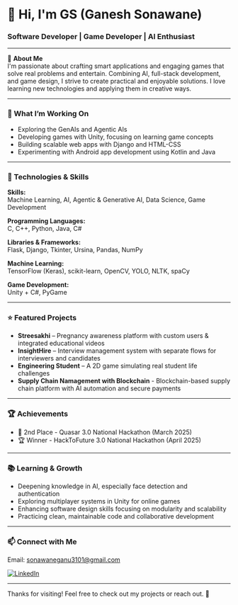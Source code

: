 # 👋 Hi, I'm GS (Ganesh Sonawane)

### Software Developer | Game Developer | AI Enthusiast

---

🚀 **About Me**  
I'm passionate about crafting smart applications and engaging games that solve real problems and entertain. Combining AI, full-stack development, and game design, I strive to create practical and enjoyable solutions. I love learning new technologies and applying them in creative ways.

---

### 🎯 What I’m Working On

- Exploring the GenAIs and Agentic AIs  
- Developing games with Unity, focusing on learning game concepts  
- Building scalable web apps with Django and HTML-CSS 
- Experimenting with Android app development using Kotlin and Java  

---

### 🔧 Technologies & Skills

**Skills:**  
Machine Learning, AI, Agentic & Generative AI, Data Science, Game Development

**Programming Languages:**  
C, C++, Python, Java, C#

**Libraries & Frameworks:**  
Flask, Django, Tkinter, Ursina, Pandas, NumPy 

**Machine Learning:**  
TensorFlow (Keras), scikit-learn, OpenCV, YOLO, NLTK, spaCy

**Game Development:**  
Unity + C#, PyGame


---

### ⭐ Featured Projects

- **Streesakhi** – Pregnancy awareness platform with custom users & integrated educational videos  
- **InsightHire** – Interview management system with separate flows for interviewers and candidates  
- **Engineering Student** – A 2D game simulating real student life challenges  
- **Supply Chain Namagement with Blockchain** - Blockchain-based supply chain platform with AI automation and secure payments

---

### 🏆 Achievements

- 🥈 2nd Place - Quasar 3.0 National Hackathon (March 2025) 
- 🏆 Winner - HackToFuture 3.0 National Hackathon (April 2025)
  
---

### 📚 Learning & Growth

- Deepening knowledge in AI, especially face detection and authentication  
- Exploring multiplayer systems in Unity for online games  
- Enhancing software design skills focusing on modularity and scalability  
- Practicing clean, maintainable code and collaborative development

---

### 📫 Connect with Me

Email: sonawaneganu3101@gmail.com

[![LinkedIn](https://img.shields.io/badge/LinkedIn-Connect-blue?logo=linkedin)](https://www.linkedin.com/in/inevitable-gs)

---

Thanks for visiting! Feel free to check out my projects or reach out. 🙌
